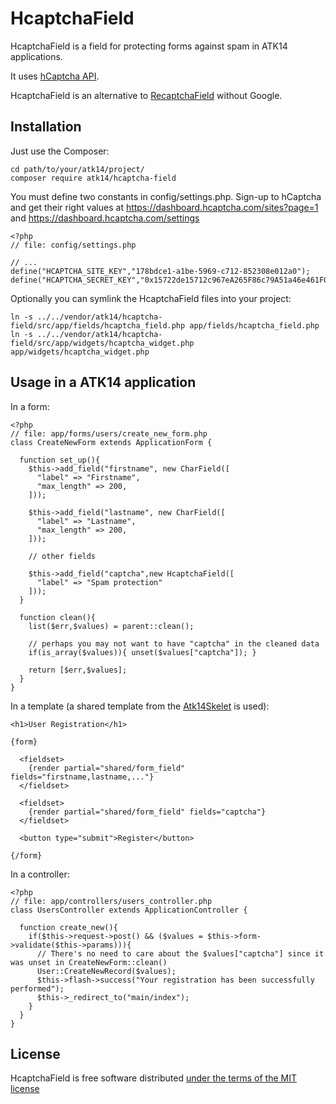 HcaptchaField
==============

HcaptchaField is a field for protecting forms against spam in ATK14 applications.

It uses [hCaptcha API](https://www.hcaptcha.com/).

HcaptchaField is an alternative to [RecaptchaField](https://packagist.org/packages/atk14/recaptcha-field) without Google.

Installation
------------

Just use the Composer:

    cd path/to/your/atk14/project/
    composer require atk14/hcaptcha-field

You must define two constants in config/settings.php. Sign-up to hCaptcha and get their right values at https://dashboard.hcaptcha.com/sites?page=1 and https://dashboard.hcaptcha.com/settings

    <?php
    // file: config/settings.php

    // ...
    define("HCAPTCHA_SITE_KEY","178bdce1-a1be-5969-c712-852308e012a0");
    define("HCAPTCHA_SECRET_KEY","0x15722de15712c967eA265F86c79A51a46e461F00";

Optionally you can symlink the HcaptchaField files into your project:

    ln -s ../../vendor/atk14/hcaptcha-field/src/app/fields/hcaptcha_field.php app/fields/hcaptcha_field.php
    ln -s ../../vendor/atk14/hcaptcha-field/src/app/widgets/hcaptcha_widget.php app/widgets/hcaptcha_widget.php

Usage in a ATK14 application
----------------------------

In a form:

    <?php
    // file: app/forms/users/create_new_form.php
    class CreateNewForm extends ApplicationForm {

      function set_up(){
        $this->add_field("firstname", new CharField([
          "label" => "Firstname",
          "max_length" => 200,
        ]));

        $this->add_field("lastname", new CharField([
          "label" => "Lastname",
          "max_length" => 200,
        ]));

        // other fields

        $this->add_field("captcha",new HcaptchaField([
          "label" => "Spam protection"
        ]));
      }

      function clean(){
        list($err,$values) = parent::clean();

        // perhaps you may not want to have "captcha" in the cleaned data
        if(is_array($values)){ unset($values["captcha"]); }

        return [$err,$values];
      }
    }

In a template (a shared template from the [Atk14Skelet](https://github.com/atk14/Atk14Skelet) is used):

    <h1>User Registration</h1>

    {form}

      <fieldset>
        {render partial="shared/form_field" fields="firstname,lastname,..."}
      </fieldset>

      <fieldset>
        {render partial="shared/form_field" fields="captcha"}
      </fieldset>

      <button type="submit">Register</button>

    {/form}

In a controller:

    <?php
    // file: app/controllers/users_controller.php
    class UsersController extends ApplicationController {
      
      function create_new(){
        if($this->request->post() && ($values = $this->form->validate($this->params))){
          // There's no need to care about the $values["captcha"] since it was unset in CreateNewForm::clean()
          User::CreateNewRecord($values);
          $this->flash->success("Your registration has been successfully performed");
          $this->_redirect_to("main/index");
        }
      }
    }

License
-------

HcaptchaField is free software distributed [under the terms of the MIT license](http://www.opensource.org/licenses/mit-license)
